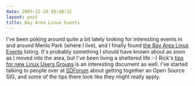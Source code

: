 ```yaml
---
date: 2003-12-19 05:40:52
layout: post
title: Bay Area Linux Events
---
```


I've been poking around quite a bit lately looking for interesting events in and around Menlo Park (where I live), and I finally found [the Bay Area Linux Events](http://linuxmafia.com/bale/) listing. It's probably something I should have known about as soon as I moved into the area, but I've been living a sheltered life :-)  Rick's [tips for new Linux Users Groups](http://linuxmafia.com/faq/Linux_PR/newlug.html) is an interesting document as well. I've started talking to people over at [SDForum](http://www.sdforum.org) about getting together an Open Source SIG, and some of the tips there look like they might really apply.
